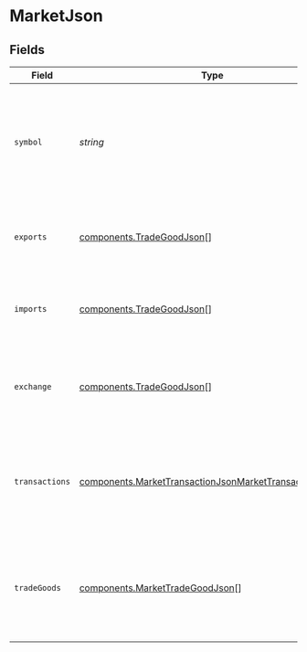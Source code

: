 # MarketJson


## Fields

| Field                                                                                                                            | Type                                                                                                                             | Required                                                                                                                         | Description                                                                                                                      |
| -------------------------------------------------------------------------------------------------------------------------------- | -------------------------------------------------------------------------------------------------------------------------------- | -------------------------------------------------------------------------------------------------------------------------------- | -------------------------------------------------------------------------------------------------------------------------------- |
| `symbol`                                                                                                                         | *string*                                                                                                                         | :heavy_check_mark:                                                                                                               | The symbol of the market. The symbol is the same as the waypoint where the market is located.                                    |
| `exports`                                                                                                                        | [components.TradeGoodJson](../../models/components/tradegoodjson.md)[]                                                           | :heavy_check_mark:                                                                                                               | The list of goods that are exported from this market.                                                                            |
| `imports`                                                                                                                        | [components.TradeGoodJson](../../models/components/tradegoodjson.md)[]                                                           | :heavy_check_mark:                                                                                                               | The list of goods that are sought as imports in this market.                                                                     |
| `exchange`                                                                                                                       | [components.TradeGoodJson](../../models/components/tradegoodjson.md)[]                                                           | :heavy_check_mark:                                                                                                               | The list of goods that are bought and sold between agents at this market.                                                        |
| `transactions`                                                                                                                   | [components.MarketTransactionJsonMarketTransactionJson](../../models/components/markettransactionjsonmarkettransactionjson.md)[] | :heavy_minus_sign:                                                                                                               | The list of recent transactions at this market. Visible only when a ship is present at the market.                               |
| `tradeGoods`                                                                                                                     | [components.MarketTradeGoodJson](../../models/components/markettradegoodjson.md)[]                                               | :heavy_minus_sign:                                                                                                               | The list of goods that are traded at this market. Visible only when a ship is present at the market.                             |